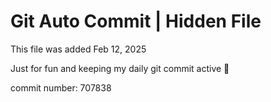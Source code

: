 # Git Auto Commit | Hidden File

This file was added Feb 12, 2025

Just for fun and keeping my daily git commit active 🤪

commit number: 707838
